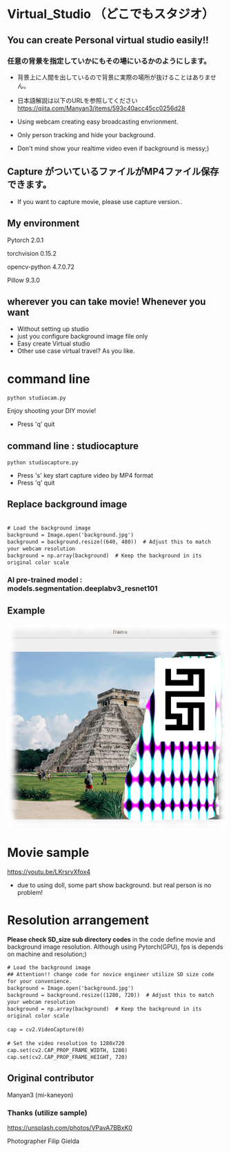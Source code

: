 # Virtual_Studio （どこでもスタジオ）
## You can create Personal virtual studio easily!!
### 任意の背景を指定していかにもその場にいるかのようにします。
- 背景上に人間を出しているので背景に実際の場所が抜けることはありません。
- 日本語解説は以下のURLを参照してください
https://qiita.com/Manyan3/items/593c40acc45cc0256d28


- Using webcam creating easy broadcasting envrionment.
- Only person tracking and hide your background.
- Don't mind show your realtime video even if background is messy;)

## Capture がついているファイルがMP4ファイル保存できます。
- If you want to capture movie, please use capture version..

## My environment
Pytorch 2.0.1

torchvision 0.15.2

opencv-python 4.7.0.72

Pillow  9.3.0



## wherever you can take movie! Whenever you want
- Without setting up studio
- just you configure background image file only
- Easy create Virtual studio
- Other use case virtual travel? As you like. 

# command line

```
python studiocam.py

```
Enjoy shooting your DIY movie!
- Press 'q' quit

## command line : studiocapture

```
python studiocapture.py

```
- Press 's' key start capture video by MP4 format
- Press 'q' quit


## Replace background image

```

# Load the background image
background = Image.open('background.jpg')
background = background.resize((640, 480))  # Adjust this to match your webcam resolution
background = np.array(background)  # Keep the background in its original color scale

```
### AI pre-trained model : models.segmentation.deeplabv3_resnet101

## Example
![virtual studio](samplee.png "example")

# Movie sample

https://youtu.be/LKrsrvXfox4


- due to using doll, some part show background. but real person is no problem!

# Resolution arrangement
**Please check SD_size sub directory codes**
in the code define movie and background image resolution.
Although using Pytorch(GPU), fps is depends on machine and resolution;)

```
# Load the background image
## Attention!! change code for novice engineer utilize SD size code for your convenience. 
background = Image.open('background.jpg')
background = background.resize((1280, 720))  # Adjust this to match your webcam resolution
background = np.array(background)  # Keep the background in its original color scale

cap = cv2.VideoCapture(0)

# Set the video resolution to 1280x720
cap.set(cv2.CAP_PROP_FRAME_WIDTH, 1280)
cap.set(cv2.CAP_PROP_FRAME_HEIGHT, 720)
```

## Original contributor
Manyan3 (mi-kaneyon) 

### Thanks (utilize sample)

https://unsplash.com/photos/VPavA7BBxK0

Photographer Filip Gielda 
